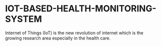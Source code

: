# IOT-BASED-HEALTH-MONITORING-SYSTEM
Internet of Things (IoT) is the new revolution of internet which is the growing research area especially in the health care.
